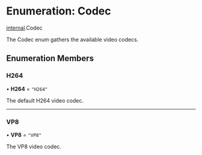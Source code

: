 # Enumeration: Codec

[internal](../modules/internal.md).Codec

The Codec enum gathers the available video codecs.

## Enumeration Members

### H264

• **H264** = ``"H264"``

The default H264 video codec.

___

### VP8

• **VP8** = ``"VP8"``

The VP8 video codec.
